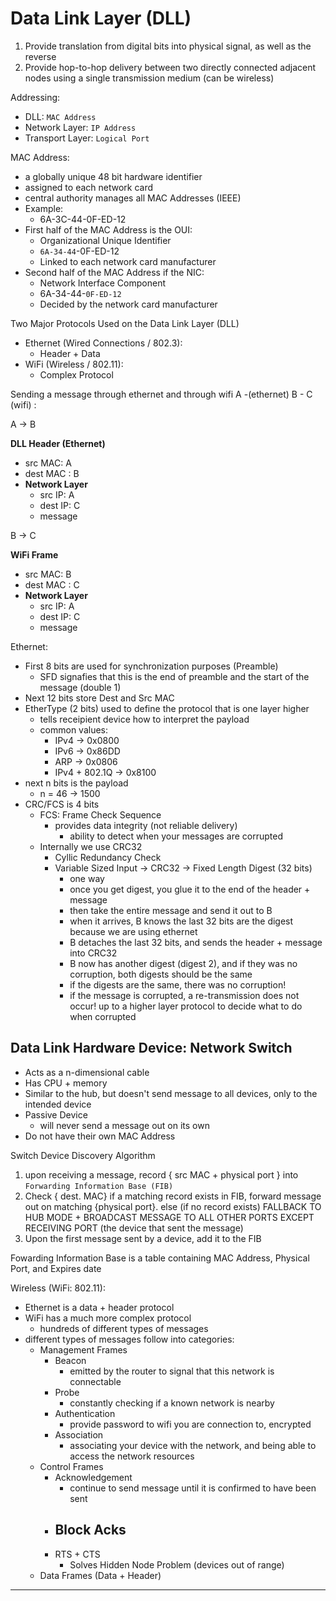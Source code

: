 # Data Link Layer (DLL)
1. Provide translation from digital bits into physical signal, as well as the reverse
2. Provide hop-to-hop delivery between two directly connected adjacent nodes using a single transmission medium (can be wireless)

Addressing:
- DLL: `MAC Address`
- Network Layer: `IP Address`
- Transport Layer: `Logical Port`

MAC Address:
- a globally unique 48 bit hardware identifier
- assigned to each network card
- central authority manages all MAC Addresses (IEEE)
- Example:
    - 6A-3C-44-0F-ED-12
- First half of the MAC Address is the OUI:
    - Organizational Unique Identifier
    - `6A-34-44`-0F-ED-12
    - Linked to each network card manufacturer
- Second half of the MAC Address if the NIC:
    - Network Interface Component
    - 6A-34-44-`0F-ED-12`
    - Decided by the network card manufacturer

Two Major Protocols Used on the Data Link Layer (DLL)
- Ethernet (Wired Connections / 802.3):
    - Header + Data
- WiFi (Wireless / 802.11):
    - Complex Protocol

Sending a message through ethernet and through wifi
A -(ethernet) B - C (wifi) :

A -> B

**DLL Header (Ethernet)**
- src MAC: A
- dest MAC : B
- **Network Layer**
    - src IP: A
    - dest IP: C
    - message

B -> C

**WiFi Frame**
- src MAC: B
- dest MAC : C
- **Network Layer**
    - src IP: A
    - dest IP: C
    - message

Ethernet:
- First 8 bits are used for synchronization purposes (Preamble)
    - SFD signafies that this is the end of preamble and the start of the message (double 1)
- Next 12 bits store Dest and Src MAC
- EtherType (2 bits) used to define the protocol that is one layer higher
    - tells receipient device how to interpret the payload
    - common values:
        - IPv4 -> 0x0800
        - IPv6 -> 0x86DD
        - ARP  -> 0x0806
        - IPv4 + 802.1Q -> 0x8100
- next n bits is the payload
    - n = 46 -> 1500
- CRC/FCS is 4 bits
    - FCS: Frame Check Sequence
        - provides data integrity (not reliable delivery)
            - ability to detect when your messages are corrupted
    - Internally we use CRC32
        - Cyllic Redundancy Check
        - Variable Sized Input -> CRC32 -> Fixed Length Digest (32 bits)
            - one way
            - once you get digest, you glue it to the end of the header + message
            - then take the entire message and send it out to B
            - when it arrives, B knows the last 32 bits are the digest because we are using ethernet
            - B detaches the last 32 bits, and sends the header + message into CRC32
            - B now has another digest (digest 2), and if they was no corruption, both digests should be the same
            - if the digests are the same, there was no corruption!
            - if the message is corrupted, a re-transmission does not occur! up to a higher layer protocol to decide what to do when corrupted
## Data Link Hardware Device: Network Switch
- Acts as a n-dimensional cable
- Has CPU + memory
- Similar to the hub, but doesn't send message to all devices, only to the intended device
- Passive Device
    - will never send a message out on its own
- Do not have their own MAC Address

Switch Device Discovery Algorithm
1. upon receiving a message, record { src MAC + physical port } into `Forwarding Information Base (FIB)`
2. Check { dest. MAC} if a matching record exists in FIB, forward message out on matching {physical port}. else (if no record exists) FALLBACK TO HUB MODE + BROADCAST MESSAGE TO ALL OTHER PORTS EXCEPT RECEIVING PORT (the device that sent the message)
3. Upon the first message sent by a device, add it to the FIB

Fowarding Information Base is a table containing MAC Address, Physical Port, and Expires date



Wireless (WiFi: 802.11):
- Ethernet is a data + header protocol
- WiFi has a much more complex protocol
    - hundreds of different types of messages
- different types of messages follow into categories:
    - Management Frames
        - Beacon
            - emitted by the router to signal that this network is connectable
        - Probe
            - constantly checking if a known network is nearby
        - Authentication
            - provide password to wifi you are connection to, encrypted
        - Association
            - associating your device with the network, and being able to access the network resources
    - Control Frames
        - Acknowledgement
            - continue to send message until it is confirmed to have been sent
        - Block Acks
            - 
        - RTS + CTS
            - Solves Hidden Node Problem (devices out of range)
    - Data Frames (Data + Header)


------